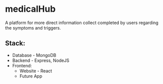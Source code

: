 # medicalHub
A platform for more direct information collect completed by users regarding the symptoms and triggers.

## Stack:

- Database - MongoDB
- Backend - Express, NodeJS
- Frontend:
  - Website - React
  - Future App


